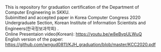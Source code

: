 This is repository for graduation certification of the Department of Computer Engineering in SKKU.
<br>Subimitted and accepted paper in Korea Computer Congress 2020 Undergraduate Section, Korean Institute of Information Scientists and Engineers(한국정보과학회) .
<br>Online Presentaion video(Korean): https://youtu.be/w8eBvpULWuQ
<br>English version of the paper: https://github.com/wngud0811/KJH_graduation/blob/master/KCC2020.pdf
